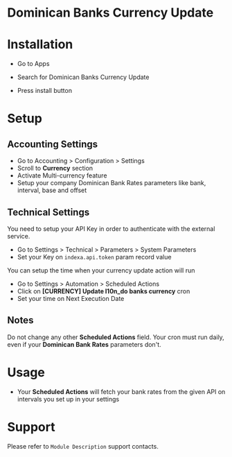 Dominican Banks Currency Update
===============================

Installation
============

* Go to Apps

* Search for Dominican Banks Currency Update

* Press install button

Setup
=====

Accounting Settings
-------------------

* Go to Accounting > Configuration > Settings
* Scroll to **Currency** section
* Activate Multi-currency feature
* Setup your company Dominican Bank Rates parameters like bank, interval, base and offset

Technical Settings
------------------

You need to setup your API Key in order to authenticate with the external service.
* Go to Settings > Technical > Parameters > System Parameters
* Set your Key on `indexa.api.token` param record value

You can setup the time when your currency update action will run

* Go to Settings > Automation > Scheduled Actions
* Click on **[CURRENCY] Update l10n_do banks currency** cron
* Set your time on Next Execution Date

Notes
-----
Do not change any other **Scheduled Actions** field. Your cron must run daily, even if your **Dominican Bank Rates** parameters don't.

Usage
=====
* Your **Scheduled Actions** will fetch your bank rates from the given API on intervals you set up in your settings


Support
========

Please refer to `Module Description` support contacts.
